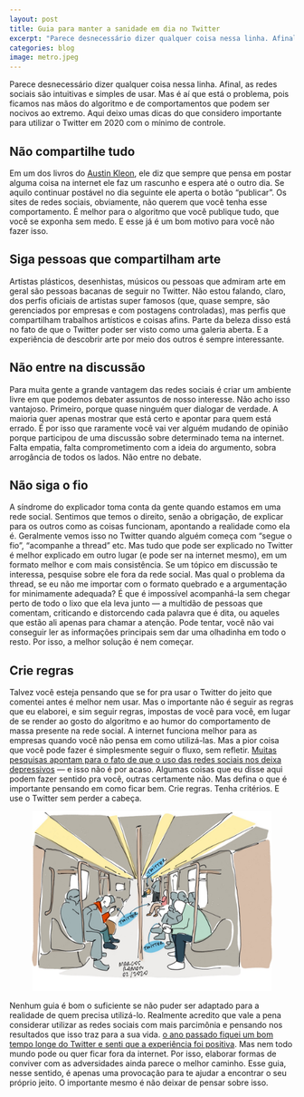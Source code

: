 ```yaml
---
layout: post
title: Guia para manter a sanidade em dia no Twitter
excerpt: "Parece desnecessário dizer qualquer coisa nessa linha. Afinal, as redes sociais são intuitivas e simples de usar. Mas é aí que está o problema, pois ficamos nas mãos do algoritmo e de comportamentos que podem ser nocivos ao extremo."
categories: blog
image: metro.jpeg
---
```


Parece desnecessário dizer qualquer coisa nessa linha. Afinal, as redes sociais são intuitivas e simples de usar. Mas é aí que está o problema, pois ficamos nas mãos do algoritmo e de comportamentos que podem ser nocivos ao extremo. Aqui deixo umas dicas do que considero importante para utilizar o Twitter em 2020 com o mínimo de controle.

## Não compartilhe tudo

Em um dos livros do [Austin Kleon](https://g.co/kgs/s94YCh), ele diz que sempre que pensa em postar alguma coisa na internet ele faz um rascunho e espera até o outro dia. Se aquilo continuar postável no dia seguinte ele aperta o botão “publicar”. Os sites de redes sociais, obviamente, não querem que você tenha esse comportamento. É melhor para o algoritmo que você publique tudo, que você se exponha sem medo. E esse já é um bom motivo para você não fazer isso.

## Siga pessoas que compartilham arte

Artistas plásticos, desenhistas, músicos ou pessoas que admiram arte em geral são pessoas bacanas de seguir no Twitter. Não estou falando, claro, dos perfis oficiais de artistas super famosos (que, quase sempre, são gerenciados por empresas e com postagens controladas), mas perfis que compartilham trabalhos artísticos e coisas afins. Parte da beleza disso está no fato de que o Twitter poder ser visto como uma galeria aberta. E a experiência de descobrir arte por meio dos outros é sempre interessante.

## Não entre na discussão

Para muita gente a grande vantagem das redes sociais é criar um ambiente livre em que podemos debater assuntos de nosso interesse. Não acho isso vantajoso. Primeiro, porque quase ninguém quer dialogar de verdade. A maioria quer apenas mostrar que está certo e apontar para quem está errado. É por isso que raramente você vai ver alguém mudando de opinião porque participou de uma discussão sobre determinado tema na internet. Falta empatia, falta comprometimento com a ideia do argumento, sobra arrogância de todos os lados. Não entre no debate.

## Não siga o fio

A síndrome do explicador toma conta da gente quando estamos em uma rede social. Sentimos que temos o direito, senão a obrigação, de explicar para os outros como as coisas funcionam, apontando a realidade como ela é. Geralmente vemos isso no Twitter quando alguém começa com “segue o fio”, “acompanhe a thread” etc. Mas tudo que pode ser explicado no Twitter é melhor explicado em outro lugar (e pode ser na internet mesmo), em um formato melhor e com mais consistência. Se um tópico em discussão te interessa, pesquise sobre ele fora da rede social. Mas qual o problema da thread, se eu não me importar com o formato quebrado e a argumentação for minimamente adequada? É que é impossível acompanhá-la sem chegar perto de todo o lixo que ela leva junto — a multidão de pessoas que comentam, criticando e distorcendo cada palavra que é dita, ou aqueles que estão ali apenas para chamar a atenção. Pode tentar, você não vai conseguir ler as informações principais sem dar uma olhadinha em todo o resto. Por isso, a melhor solução é nem começar.

## Crie regras

Talvez você esteja pensando que se for pra usar o Twitter do jeito que comentei antes é melhor nem usar. Mas o importante não é seguir as regras que eu elaborei, e sim seguir regras, impostas de você para você, em lugar de se render ao gosto do algoritmo e ao humor do comportamento de massa presente na rede social. A internet funciona melhor para as empresas quando você não pensa em como utilizá-las. Mas a pior coisa que você pode fazer é simplesmente seguir o fluxo, sem refletir. [Muitas pesquisas apontam para o fato de que o uso das redes sociais nos deixa depressivos](https://scholar.google.com.br/scholar?q=social+network+depression&hl=pt-BR&as_sdt=0&as_vis=1&oi=scholart) — e isso não é por acaso. Algumas coisas que eu disse aqui podem fazer sentido pra você, outras certamente não. Mas defina o que é importante pensando em como ficar bem. Crie regras. Tenha critérios. E use o Twitter sem perder a cabeça.

<figure>
    <img src="/assets/images/metro.jpeg">
</figure>

Nenhum guia é bom o suficiente se não puder ser adaptado para a realidade de quem precisa utilizá-lo. Realmente acredito que vale a pena considerar utilizar as redes sociais com mais parcimônia e pensando nos resultados que isso traz para a sua vida. [o ano passado fiquei um bom tempo longe do Twitter e senti que a experiência foi positiva](https://anchor.fm/podcastficcoes/episodes/Longe-do-Twitter-e9fpiv/a-a15aiou). Mas nem todo mundo pode ou quer ficar fora da internet. Por isso, elaborar formas de conviver com as adversidades ainda parece o melhor caminho. Esse guia, nesse sentido, é apenas uma provocação para te ajudar a encontrar o seu próprio jeito. O importante mesmo é não deixar de pensar sobre isso.
